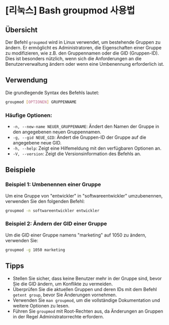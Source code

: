# [리눅스] Bash groupmod 사용법

## Übersicht
Der Befehl `groupmod` wird in Linux verwendet, um bestehende Gruppen zu ändern. Er ermöglicht es Administratoren, die Eigenschaften einer Gruppe zu modifizieren, wie z.B. den Gruppennamen oder die GID (Gruppen-ID). Dies ist besonders nützlich, wenn sich die Anforderungen an die Benutzerverwaltung ändern oder wenn eine Umbenennung erforderlich ist.

## Verwendung
Die grundlegende Syntax des Befehls lautet:

```bash
groupmod [OPTIONEN] GRUPPENNAME
```

### Häufige Optionen:
- `-n, --new-name NEUER_GRUPPENNAME`: Ändert den Namen der Gruppe in den angegebenen neuen Gruppennamen.
- `-g, --gid NEUE_GID`: Ändert die Gruppen-ID der Gruppe auf die angegebene neue GID.
- `-h, --help`: Zeigt eine Hilfemeldung mit den verfügbaren Optionen an.
- `-V, --version`: Zeigt die Versionsinformation des Befehls an.

## Beispiele
### Beispiel 1: Umbenennen einer Gruppe
Um eine Gruppe von "entwickler" in "softwareentwickler" umzubenennen, verwenden Sie den folgenden Befehl:

```bash
groupmod -n softwareentwickler entwickler
```

### Beispiel 2: Ändern der GID einer Gruppe
Um die GID einer Gruppe namens "marketing" auf 1050 zu ändern, verwenden Sie:

```bash
groupmod -g 1050 marketing
```

## Tipps
- Stellen Sie sicher, dass keine Benutzer mehr in der Gruppe sind, bevor Sie die GID ändern, um Konflikte zu vermeiden.
- Überprüfen Sie die aktuellen Gruppen und deren IDs mit dem Befehl `getent group`, bevor Sie Änderungen vornehmen.
- Verwenden Sie `man groupmod`, um die vollständige Dokumentation und weitere Optionen zu lesen.
- Führen Sie `groupmod` mit Root-Rechten aus, da Änderungen an Gruppen in der Regel Administratorrechte erfordern.